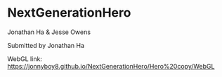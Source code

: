 # NextGenerationHero

Jonathan Ha & Jesse Owens

Submitted by Jonathan Ha

WebGL link: https://jonnyboy8.github.io/NextGenerationHero/Hero%20copy/WebGL


